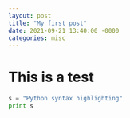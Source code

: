 ```yaml
---
layout: post
title: "My first post"
date: 2021-09-21 13:40:00 -0000
categories: misc
---
```


# This is a test

```python
s = "Python syntax highlighting"
print s
```
